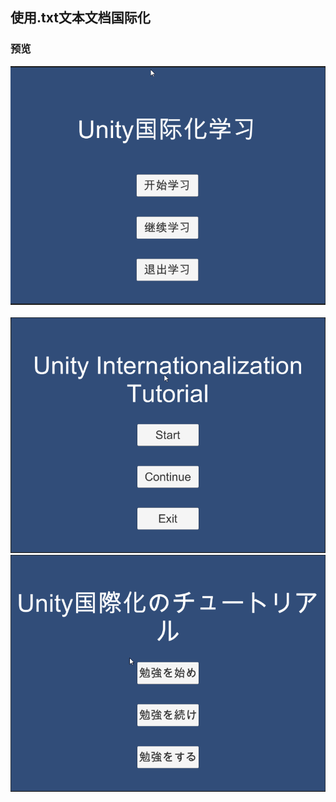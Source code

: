 ## 使用.txt文本文档国际化   
### 预览  
![](./Previews/1.png)   
![](./Previews/2.png)   
![](./Previews/3.png)   
